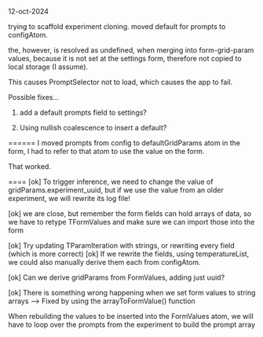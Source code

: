 12-oct-2024

trying to scaffold experiment cloning.
moved default for prompts to configAtom.

the, however, is resolved as undefined, when merging into form-grid-param values, because it is not set at the settings form, therefore not copied to local storage (I assume).

This causes PromptSelector not to load, which causes the app to fail.

Possible fixes...

1. add a default prompts field to settings?

2. Using nullish coalescence to insert a default?

======
I moved prompts from config to defaultGridParams atom
in the form, I had to refer to that atom to use the value on the form.

That worked.

====
[ok] To trigger inference, we need to change the value of gridParams.experiment_uuid, but if we use the value from an older experiment, we will rewrite its log file!

[ok] we are close, but remember the form fields can hold arrays of data, so we have to retype TFormValues and make sure we can import those into the form

[ok] Try updating TParamIteration with strings, or rewriting every field (which is more correct)
[ok] If we rewrite the fields, using temperatureList, we could also manually derive them each from configAtom.

[ok] Can we derive gridParams from FormValues, adding just uuid?

[ok] There is something wrong happening when we set form values to string arrays --> Fixed by using the arrayToFormValue() function

When rebuilding the values to be inserted into the FormValues atom, we will have to loop over the prompts from the experiment to build the prompt array
